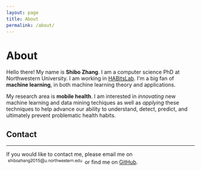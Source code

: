 ```yaml
---
layout: page
title: About
permalink: /about/
---
```


# About

Hello there! My name is **Shibo Zhang**. I am a computer science PhD at Northwestern University. I am working in [HABitsLab][1]. I'm a big fan of **machine learning**, in both machine learning theory and applications. 


My research area is **mobile health**. I am interested in *innovating* new machine learning and data mining techiques as well as *applying* these techniques to help advance our ability to understand, detect, predict, and ultimately prevent problematic health habits.


## Contact
------
If you would like to contact me, please email me on ![](/assets/images/email.png) or find me on [GitHub][2].

[1]: http://www.thehabitslab.com/
[2]: https://github.com/zsb87
